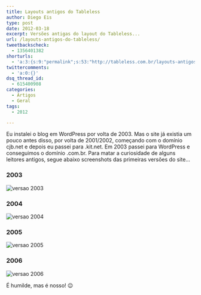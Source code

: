 ```yaml
---
title: Layouts antigos do Tableless
author: Diego Eis
type: post
date: 2012-03-18
excerpt: Versões antigas do layout do Tableless...
url: /layouts-antigos-do-tableless/
tweetbackscheck:
  - 1356401382
shorturls:
  - 'a:3:{s:9:"permalink";s:53:"http://tableless.com.br/layouts-antigos-do-tableless/";s:7:"tinyurl";s:26:"http://tinyurl.com/7ladry3";s:4:"isgd";s:19:"http://is.gd/xAJNDR";}'
twittercomments:
  - 'a:0:{}'
dsq_thread_id:
  - 615400908
categories:
  - Artigos
  - Geral
tags:
  - 2012

---
```

Eu instalei o blog em WordPress por volta de 2003. Mas o site já existia um pouco antes disso, por volta de 2001/2002, começando com o domínio cjb.net e depois eu passei para .kit.net. Em 2003 passei para WordPress e conseguimos o domínio .com.br. Para matar a curiosidade de alguns leitores antigos, segue abaixo screenshots das primeiras versões do site&#8230;

### 2003

![versao 2003][1]

### 2004

![versao 2004][2]

### 2005

![versao 2005][3]

### 2006

![versao 2006][4]

É humilde, mas é nosso! 😉

 [1]: http://tableless.com.br/wp-content/uploads/2012/03/2003.jpg
 [2]: http://tableless.com.br/wp-content/uploads/2012/03/2004.png
 [3]: http://tableless.com.br/wp-content/uploads/2012/03/2005.png
 [4]: http://tableless.com.br/wp-content/uploads/2012/03/2006.png